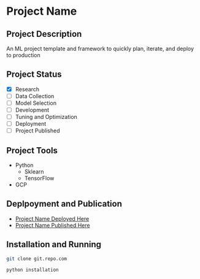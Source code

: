 # Project Name

## Project Description
An ML project template and framework to quickly plan, iterate, and deploy to production

## Project Status
- [x] Research
- [ ] Data Collection
- [ ] Model Selection
- [ ] Development
- [ ] Tuning and Optimization
- [ ] Deployment
- [ ] Project Published

## Project Tools
- Python
  - Sklearn
  - TensorFlow
- GCP

## Deplpoyment and Publication
- [Project Name Deployed Here](keenanvenuti.com/projects)
- [Project Name Published Here](keenanvenuti.com/projects)

## Installation and Running
```sh
git clone git.repo.com
```
```sh
python installation
```

